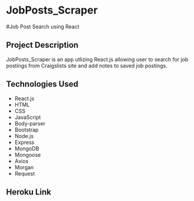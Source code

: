 # JobPosts_Scraper

#Job Post Search using React
## Project Description

JobPosts_Scraper is an app utlizing React.js allowing user to search for job postings from Craigslists site and add notes to saved job postings. 

## Technologies Used

* React.js
* HTML
* CSS
* JavaScript
* Body-parser
* Bootstrap
* Node.js
* Express
* MongoDB
* Mongoose
* Axios
* Morgan
* Request


## Heroku Link